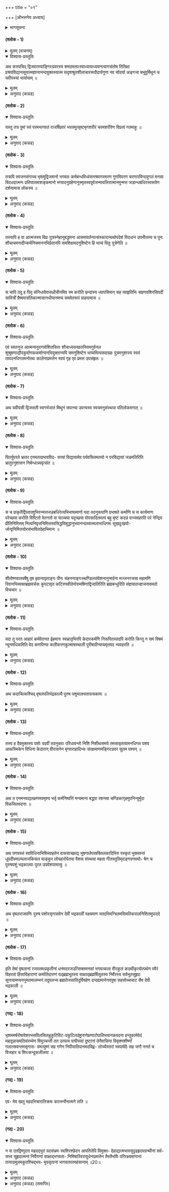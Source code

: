 +++
title = "०९"

+++
[ओंभत्तनेय अध्याय]



<details><summary>भागसूचना</summary>

ब्राह्मणकुलदल्लि भरतन जन्म - जडनन्तॆ आचरणॆ
</details>

#### (श्लोक - 1)


<details><summary>मूलम् (वाचनम्)</summary>

श्रीशुक उवाच
</details>

<details open><summary>विश्वास-प्रस्तुतिः</summary>

अथ कस्यचिद् द्विजवरस्याङ्गिरःप्रवरस्य शमदमतपःस्वाध्यायाध्ययनत्यागसंतोष तितिक्षा प्रश्रयविद्यानसूयात्मज्ञानानन्दयुक्तस्यात्म सदृशश्रुतशीलाचाररूपौदार्यगुणा नव सोदर्या अङ्गजा बभूवुर्मिथुनं च यवीयस्यां भार्यायाम् ॥
</details>

<details><summary>मूलम्</summary>

अथ कस्यचिद् द्विजवरस्याङ्गिरःप्रवरस्य शमदमतपःस्वाध्यायाध्ययनत्यागसंतोष तितिक्षा प्रश्रयविद्यानसूयात्मज्ञानानन्दयुक्तस्यात्म सदृशश्रुतशीलाचाररूपौदार्यगुणा नव सोदर्या अङ्गजा बभूवुर्मिथुनं च यवीयस्यां भार्यायाम् ॥
</details>

<details><summary>अनुवाद (कन्नड)</summary>

श्रीशुकमहामुनिगळु हेळुत्तारॆ — परीक्षिद्राजने! आङ्गिरस गोत्रदल्लि शम, दम, तपस्सु, अध्ययन, त्याग, संतोष, सहनॆ, विनय, कर्मविद्यॆ, असूयॆ इल्लदिरुविकॆ, आत्मज्ञान मत्तु आनन्द गळॆम्ब ऎल्ल सद्गुणगळिन्दलू संपन्ननागिद्द ऒब्ब ब्राह्मण श्रेष्ठनिद्दनु. अवनु हिरिय हॆण्डतियल्लि विद्यॆ, शील, आचार, रूप, औदार्य मुन्ताद गुणगळुळ्ळ तनगॆ समानराद ऒम्भत्तु पुत्ररन्नु पडॆदनु. किरिय मडदियल्लि ऒब्ब पुत्रनू, ऒब्बळु कन्यॆयू जनिसिदरु. ॥1॥
</details>

#### (श्लोक - 2)


<details open><summary>विश्वास-प्रस्तुतिः</summary>

यस्तु तत्र पुमां स्तं परमभागवतं राजर्षिप्रवरं भरतमुत्सृष्टमृगशरीरं चरमशरीरेण विप्रत्वं गतमाहुः ॥
</details>

<details><summary>मूलम्</summary>

यस्तु तत्र पुमां स्तं परमभागवतं राजर्षिप्रवरं भरतमुत्सृष्टमृगशरीरं चरमशरीरेण विप्रत्वं गतमाहुः ॥
</details>

<details><summary>अनुवाद (कन्नड)</summary>

आ इब्बरु मक्कळल्लि पुत्रनागिद्दवने परमभागवत शिरोमणियू, राजर्षियू आगिद्द भरतनागिद्दनु. ‘अवनु मृगशरीरवन्नु तॊरॆदु कॊनॆय जन्मदल्लि ब्राह्मण नागिद्दनु’ ऎन्दु महापुरुषरु हेळुत्तारॆ. ॥2॥
</details>

#### (श्लोक - 3)


<details open><summary>विश्वास-प्रस्तुतिः</summary>

तत्रापि स्वजनसंगाच्च भृशमुद्विजमानो भगवतः कर्मबन्धविध्वंसनश्रवणस्मरण गुणविवरण चरणारविन्दयुगलं मनसा विदधदात्मनः प्रतिघातमाशङ्कमानो भगवदनुग्रहेणानुस्मृतस्वपूर्वजन्मावलिरात्मानमुन्मत्त जडान्धबधिरस्वरूपेण दर्शयामास लोकस्य ॥
</details>

<details><summary>मूलम्</summary>

तत्रापि स्वजनसंगाच्च भृशमुद्विजमानो भगवतः कर्मबन्धविध्वंसनश्रवणस्मरण गुणविवरण चरणारविन्दयुगलं मनसा विदधदात्मनः प्रतिघातमाशङ्कमानो भगवदनुग्रहेणानुस्मृतस्वपूर्वजन्मावलिरात्मानमुन्मत्त जडान्धबधिरस्वरूपेण दर्शयामास लोकस्य ॥
</details>

<details><summary>अनुवाद (कन्नड)</summary>

ई जन्मदल्लियू भगवन्तन कृपॆयिन्द तन्न हिन्दिन जन्मपरम्परॆय नॆनपु इद्दुदरिन्द अवनु ‘तन्न योगदल्लि पुनः विघ्नवु ऒदगदिरलि’ ऎम्ब आशङ्कॆयिन्दले तम्म बन्धुगळ सहवासदिन्दलू हॆदरुत्तिद्दनु. यार स्मरणॆ मत्तु गुणकीर्तनॆगळन्नु सदामाडुत्तिरुवुदरिन्द सकल कर्मबन्धनगळु कत्तरिसिहोगुववो, आ भगवन्तन अडिदावरॆगळन्ने तन्न हृदयदल्लि धरिसिकॊण्डिद्दु, बेरॆयवर दृष्टिगॆ तानु हुच्चनन्तॆयू, मूर्खनन्तॆयू, कुरुडनन्तॆयू, किवुडनन्तॆयू तोर्पडिसिकॊळ्ळुत्तिद्दनु. ॥3॥
</details>

#### (श्लोक - 4)


<details open><summary>विश्वास-प्रस्तुतिः</summary>

तस्यापि ह वा आत्मजस्य विप्रः पुत्रस्नेहानुबद्धमना आसमावर्तनात्संस्कारान्यथोपदेशं विदधान उपनीतस्य च पुनः शौचाचमनादीन्कर्मनियमाननभिप्रेतानपि समशिक्षयदनुशिष्टेन हि भाव्यं पितुः पुत्रेणेति ॥
</details>

<details><summary>मूलम्</summary>

तस्यापि ह वा आत्मजस्य विप्रः पुत्रस्नेहानुबद्धमना आसमावर्तनात्संस्कारान्यथोपदेशं विदधान उपनीतस्य च पुनः शौचाचमनादीन्कर्मनियमाननभिप्रेतानपि समशिक्षयदनुशिष्टेन हि भाव्यं पितुः पुत्रेणेति ॥
</details>

<details><summary>अनुवाद (कन्नड)</summary>

तन्दॆगादरो इतर मक्कळल्लिरुवष्टे प्रेम इवनल्लियू इत्तु. आ विप्रवर्यनु हुच्चनन्तॆ काणुत्तिद्द तन्न ई मगनिगू शास्त्रानुसारवागि समावर्तनदवरॆगिन विवाह पूर्वभावियाद संस्कारगळॆल्लवन्नु माडबेकॆम्ब मनस्सिनिन्द अवनिगॆ उपनयनसंस्कार माडिदनु. हुडुगनिगॆ इष्टविल्लदिद्दरू तन्दॆयु शास्त्रविधिगनुसारवागि शौच-आचमनवे मुन्ताद ऎल्ल आवश्यक कर्मगळन्नु तन्न कर्तव्यवॆम्ब भावनॆयिन्द अवनिगॆ कलिसिदनु.॥4॥
</details>

#### (श्लोक - 5)


<details open><summary>विश्वास-प्रस्तुतिः</summary>

स चापि तदु ह पितृ संनिधावेवासध्रीचीनमिव स्म करोति छन्दांस्य ध्यापयिष्यन् सह व्याहृतिभिः सप्रणवशिरसिपदीं सावित्रीं ग्रैष्मवासंतिकान्मासानधीयानमप्य समवेतरूपं ग्राहयामास ॥
</details>

<details><summary>मूलम्</summary>

स चापि तदु ह पितृ संनिधावेवासध्रीचीनमिव स्म करोति छन्दांस्य ध्यापयिष्यन् सह व्याहृतिभिः सप्रणवशिरसिपदीं सावित्रीं ग्रैष्मवासंतिकान्मासानधीयानमप्य समवेतरूपं ग्राहयामास ॥
</details>

<details><summary>अनुवाद (कन्नड)</summary>

आदरॆ भरतनादरो तन्न तन्दॆय ऎदुरिनल्लिये अवन उपदेशक्कॆ विरुद्धवागिये आचरिसुत्तिद्दनु. वर्षाकालदल्लि अवनिगॆ वेदाध्ययनवन्नु प्रारम्भिस बेकॆन्दु तन्दॆयु बयसुत्तिद्दनु. आदरॆ वसंत मत्तु ग्रीष्मऋतुगळ नाल्कु तिङ्गळु हेळि कॊट्टरू भरतनिगॆ व्याहृति मत्तु गायत्रिशिरस्सिनिन्द कूडिद त्रिपदा गायत्रि मन्त्रवन्नू कूड चॆन्नागिकलिसलागलिल्ल. ॥5॥
</details>

#### (श्लोक - 6)


<details open><summary>विश्वास-प्रस्तुतिः</summary>

एवं स्वतनुज आत्मन्यनुरागावेशितचित्तः शौचाध्ययनव्रतनियमगुर्वनल शुश्रूषणाद्यौपकुर्वाणककर्माण्यनभियुक्तान्यपि समनुशिष्टेन भाव्यमित्यसदाग्रहः पुत्रमनुशास्य स्वयं तावदनधिगतमनोरथः कालेनाप्रमत्तेन स्वयं गृह एव प्रमत्त उपसंहृतः ॥
</details>

<details><summary>मूलम्</summary>

एवं स्वतनुज आत्मन्यनुरागावेशितचित्तः शौचाध्ययनव्रतनियमगुर्वनल शुश्रूषणाद्यौपकुर्वाणककर्माण्यनभियुक्तान्यपि समनुशिष्टेन भाव्यमित्यसदाग्रहः पुत्रमनुशास्य स्वयं तावदनधिगतमनोरथः कालेनाप्रमत्तेन स्वयं गृह एव प्रमत्त उपसंहृतः ॥
</details>

<details><summary>अनुवाद (कन्नड)</summary>

हीगिद्दरू तन्दॆगॆ आ बालकन मेलॆ तन्न आत्मदल्लिरुवष्टे प्रेमवु तुम्बित्तु. अदक्कागि आतनिगॆ कलियुव प्रवृत्तिये इल्लदिद्दरू ‘पुत्रनिगॆ ऒळ्ळॆय शिक्षणवन्नु नीडबेकु’ ऎम्ब आग्रहदिन्द अवनिगॆ शौच, वेदाध्ययन, व्रत,नियम, गुरुविन मत्तु अग्निय सेवॆ इवे मुन्ताद ब्रह्मचर्याश्रमद आवश्यकवाद नियमगळन्नु कलिसुत्तले इद्दनु. आदरॆ पुत्रनन्नु शिक्षितनन्नागि नोडुव अवन मनोरथ पूर्णवागले इल्ल. स्वतः तानू कूड भगवद्भजनरूपवाद मुख्य कर्तव्यवन्नु मरॆतु केवल मनॆवार्तॆयल्ले तॊडगिरुत्ता ऎच्चरिकॆ इल्लदिरुवागले कालवशनादनु. ॥6॥
</details>

#### (श्लोक - 7)


<details open><summary>विश्वास-प्रस्तुतिः</summary>

अथ यवीयसी द्विजसती स्वगर्भजातं मिथुनं सपत्न्या उपन्यस्य स्वयमनुसंस्थया पतिलोकमगात् ॥
</details>

<details><summary>मूलम्</summary>

अथ यवीयसी द्विजसती स्वगर्भजातं मिथुनं सपत्न्या उपन्यस्य स्वयमनुसंस्थया पतिलोकमगात् ॥
</details>

<details><summary>अनुवाद (कन्नड)</summary>

आग अवन किरिय हॆण्डतियु तन्नल्लि हुट्टिद इब्बरु बालकरन्नु तन्न सवतिगॆ ऒप्पिसि तानु सहगमनमाडि पतिलोकवन्नु सेरिदळु. ॥7॥
</details>

#### (श्लोक - 8)


<details open><summary>विश्वास-प्रस्तुतिः</summary>

पितर्युपरते भ्रातर एनमतत्प्रभावविद- सय्यां विद्यायामेव पर्यवसितमतयो न परविद्यायां जडमतिरिति भ्रातुरनुशासन निर्बन्धान्न्यवृत्संत ॥
</details>

<details><summary>मूलम्</summary>

पितर्युपरते भ्रातर एनमतत्प्रभावविद- सय्यां विद्यायामेव पर्यवसितमतयो न परविद्यायां जडमतिरिति भ्रातुरनुशासन निर्बन्धान्न्यवृत्संत ॥
</details>

<details><summary>अनुवाद (कन्नड)</summary>

भरतन ऒडहुट्टिदवरॆल्लरू कर्मकाण्डवन्ने सर्व श्रेष्ठवॆन्दु तिळियुत्तिद्दरु. ब्रह्मज्ञानरूप वाद पराविद्यॆय परिचयवे इल्लदवरू, भरतन प्रभाववन्नु अरियदवरू आगिद्दु, अवनन्नु शुद्ध मूर्खनॆन्दे तिळियुत्तिद्दरु. आद्दरिन्द तन्दॆयु सर्गस्थनाद बळिक अवरु अवनन्नु ओदु-बरहवन्नु कलिसुव आग्रहवन्नु बिट्टुबिट्टरु. ॥8॥
</details>

#### (श्लोक - 9)


<details open><summary>विश्वास-प्रस्तुतिः</summary>

स च प्राकृतैर्द्विपदपशुभिरुन्मत्तजडबधिरेत्यभिभाष्यमाणो यदा तदनुरूपाणि प्रभाषते कर्माणि च स कार्यमाणः परेच्छया करोति विष्टितो वेतनतो वा याञ्चया यदृच्छया वोपसादितमल्पं बहु मृष्टं कदन्नं वाभ्यवहरति परं नेन्द्रिय प्रीतिनिमित्तम् नित्यनिवृत्तनिमित्तस्वसिद्धविशुद्धानुभवानन्दस्वात्मलाभाधिगमः सुखदुःखयो- र्ध्वन्द्वनिमित्तयोरसंभावितदेहाभिमानः ॥
</details>

<details><summary>मूलम्</summary>

स च प्राकृतैर्द्विपदपशुभिरुन्मत्तजडबधिरेत्यभिभाष्यमाणो यदा तदनुरूपाणि प्रभाषते कर्माणि च स कार्यमाणः परेच्छया करोति विष्टितो वेतनतो वा याञ्चया यदृच्छया वोपसादितमल्पं बहु मृष्टं कदन्नं वाभ्यवहरति परं नेन्द्रिय प्रीतिनिमित्तम् नित्यनिवृत्तनिमित्तस्वसिद्धविशुद्धानुभवानन्दस्वात्मलाभाधिगमः सुखदुःखयो- र्ध्वन्द्वनिमित्तयोरसंभावितदेहाभिमानः ॥
</details>

<details><summary>अनुवाद (कन्नड)</summary>

भरतनिगॆ मानापमानद भावनॆये इरलिल्ल. अदरिन्द साधारण नरपशुगळु अवनन्नु हुच्च, मूर्ख अथवा किवुड ऎन्दु हेळि करॆदागलू अवनु अदक्कॆ अनुरूपवागिये माताडुत्तिद्दनु. यारादरू तन्निन्द एने कॆलसवन्नु माडिसिकॊळ्ळलु बयसिदरॆ अवर इच्छॆगनुगुणवागि आ कॆलसवन्नु माडिकॊडु त्तिद्दनु. कूलि इल्लद बिट्टिय कॆलसवन्नागली, कूलिय कॆलसवन्नागली, यारादरू माडलु बेडिदरॆ अवरन्नु एनू केळदॆ अवरु स्वल्पवो हॆच्चागियो ऎष्टु कॊट्टरॆ अष्टन्नु, ऒळ्ळॆय अन्नवो, कॆट्ट अन्नवो एनू कॊट्टरू नालिगॆय रुचि नोडदॆये तिन्दुबिडुत्तिद्दनु. स्वतः सिद्धवाद केवल ज्ञानानन्द स्वरूपवाद आत्मज्ञानवु आतनिगॆ उण्टागिद्दरिन्द शीत-उष्ण, मान-अपमान मुन्ताद द्वन्द्व गळिन्दुण्टागुव सुख-दुःखादिगळल्लि देहाभि मानद स्फूर्तिये आतनिगॆ उण्टागुत्तिरलिल्ल. ॥9॥
</details>

#### (श्लोक - 10)


<details open><summary>विश्वास-प्रस्तुतिः</summary>

शीतोष्णवातवर्षेषु वृष इवानावृताङ्गः पीनः संहननाङ्गःस्थण्डिलसंवेशनानुन्मर्दना मज्जनरजसा महामणि रिवानभिव्यक्तब्रह्मवर्चसः कुपटावृत कटिरुपवीतेनोरुमषिणाद्विजातिरिति ब्रह्मबन्धुरिति संज्ञयातज्ज्ञजनावमतो विचचार ॥
</details>

<details><summary>मूलम्</summary>

शीतोष्णवातवर्षेषु वृष इवानावृताङ्गः पीनः संहननाङ्गःस्थण्डिलसंवेशनानुन्मर्दना मज्जनरजसा महामणि रिवानभिव्यक्तब्रह्मवर्चसः कुपटावृत कटिरुपवीतेनोरुमषिणाद्विजातिरिति ब्रह्मबन्धुरिति संज्ञयातज्ज्ञजनावमतो विचचार ॥
</details>

<details><summary>अनुवाद (कन्नड)</summary>

चळि, सॆकॆ, मळॆ, बिरुगाळि इवावुदन्नू लॆक्किसदॆ बरिमैयल्लि ऎल्लॆन्दरल्लि बिद्दु कॊण्डिरुत्तिद्दनु. आदरॆ अवन अङ्गाङ्गगळॆल्लवू दष्टपुष्टवागि दृढवागिद्दवु. अवनु बरी नॆलदल्ले बिद्दुकॊण्डिरुत्तिद्दनु. ऎन्दू ऎण्णॆ हच्चिकॊळ्ळुत्तिरलिल्ल. स्नानवन्नू माडुत्तिरलिल्ल. इदरिन्द देहक्कॆ कॊळॆयु सदामॆत्तिकॊण्डिरुत्तित्तु. अवन ब्रह्म तेजस्सु धूळिनिन्द मुच्चिकॊण्डिरुव अमूल्यवाद मणि-माणिक्यदन्तॆ अडगिकॊण्डित्तु. नडुविगॆ ऒन्दु कॊळॆयाद बट्टॆयन्नु सुत्तिकॊण्डिरुत्तिद्दनु. अवन जनिवारवू तुम्बा कॊळकागित्तु. आद्दरिन्द अज्ञानिगळु ‘ईतनु यावनो ऒब्ब ब्राह्मणनु, आदरॆ अधम ब्राह्मणनु’ ऎन्दु हेळि अवनन्नु तिरस्करिसुत्तिद्दरु. आदरॆ भरतनु अदावुदन्नू विचार माडदॆ स्वच्छन्दवागि ओडाडुत्तिद्दनु. ॥10॥
</details>

#### (श्लोक - 11)


<details open><summary>विश्वास-प्रस्तुतिः</summary>

यदा तु परत आहारं कर्मवेतनत ईहमानः स्वभ्रातृभिरपि केदारकर्मणि निरूपितस्तदपि करोति किन्तु न समं विषमं न्यूनमधिकमिति वेद कणपिण्या कलीकरणकुल्माषस्थाली पुरीषादीन्यप्यमृतवद भ्यवहरति ॥
</details>

<details><summary>मूलम्</summary>

यदा तु परत आहारं कर्मवेतनत ईहमानः स्वभ्रातृभिरपि केदारकर्मणि निरूपितस्तदपि करोति किन्तु न समं विषमं न्यूनमधिकमिति वेद कणपिण्या कलीकरणकुल्माषस्थाली पुरीषादीन्यप्यमृतवद भ्यवहरति ॥
</details>

<details><summary>अनुवाद (कन्नड)</summary>

इतरर मनॆगळल्लि कॆलसवन्नु माडि हॊट्टॆहॊरॆयुवुदन्नु कण्डु भरतन सोदररु आतनन्नु कॆसरुगद्दॆय कॆलसक्कॆ नेमिसिदरु. आ महात्मनु अदन्नू माड तॊडगिदनु. आदरॆ आतनिगॆ गद्दॆय भूमियु समतलवागिदॆये, ऎत्तर-तग्गागिदॆये, चिक्कदागिदॆये, दॊड्डदागिदॆये ऎम्बुदर कडॆगॆ स्वल्पवू गमनविरलिल्ल. सहोदररु आतनिगॆ नुच्चन्नो, हिण्डि यन्नो, तौडन्नो हळसिहोद उद्दन्नो, पात्रॆ यल्लि अण्टिकॊण्डिद्द सीदुहोद अन्नवन्नो तिन्नलु कॊडुत्तिद्दरु. अदन्नु अवनु अमृततुल्यवॆन्दु भाविसि तिन्दुबिडुत्तिद्दनु. ॥11॥
</details>

#### (श्लोक - 12)


<details open><summary>विश्वास-प्रस्तुतिः</summary>

अथ कदाचित्कश्चिद् वृषलपतिर्भद्रकाल्यै पुरुष पशुमालभतापत्यकामः ॥
</details>

<details><summary>मूलम्</summary>

अथ कदाचित्कश्चिद् वृषलपतिर्भद्रकाल्यै पुरुष पशुमालभतापत्यकामः ॥
</details>

<details><summary>अनुवाद (कन्नड)</summary>

हीगिरुवाग ऒम्मॆ अधर्मिष्ठनाद कळ्ळरतण्डद नायकनु पुत्रकामनॆगागि भद्रकालिगॆ नरबलि यन्नु कॊडुव संकल्प माडिदनु. ॥12॥
</details>

#### (श्लोक - 13)


<details open><summary>विश्वास-प्रस्तुतिः</summary>

तस्य ह दैवमुक्तस्य पशोः पदवीं तदनुचराः परिधावन्तो निशि निशीथसमये तमसावृतायामनधिगत पशव आकस्मिकेन विधिना केदारान् वीरासनेन मृगवराहादिभ्यः संरक्षमाणमङ्गिरःप्रवर सुतम पश्यन् ॥
</details>

<details><summary>मूलम्</summary>

तस्य ह दैवमुक्तस्य पशोः पदवीं तदनुचराः परिधावन्तो निशि निशीथसमये तमसावृतायामनधिगत पशव आकस्मिकेन विधिना केदारान् वीरासनेन मृगवराहादिभ्यः संरक्षमाणमङ्गिरःप्रवर सुतम पश्यन् ॥
</details>

<details><summary>अनुवाद (कन्नड)</summary>

अवनु बलिकॊडुवुदक्कागि हिडिदुहाकिद्द मनुष्यरूपद पशुवु दैववशदिन्द सॆरॆयिन्द तप्पिसिकॊण्डु ओडि होयितु. अवनन्नु हुडुकुवुदक्कागि नायकन सेवकरु नाल्कू कडॆगळल्लि ओडिदरु. आदरॆ कग्गत्तलॆ कविदिद्द अर्धरात्रियल्लि अवनु ऎल्लियू सिगलिल्ल. अदे समयदल्लि दैवयोगदिन्द अवर दृष्टियु अकस्मात्तागि जिङ्कॆ-हन्दि मुन्ताद प्राणिगळिन्द हॊलवन्नु कायुवुदक्कागि वीरासनदल्लि कुळितिद्द आङ्गीरस गोत्रद ब्राह्मणकुमार भरतन मेलॆ बित्तु. ॥13॥
</details>

#### (श्लोक - 14)


<details open><summary>विश्वास-प्रस्तुतिः</summary>

अथ त एनमनवद्यलक्षणमवमृश्य भर्तृ कर्मनिष्पत्तिं मन्यमाना बद्ध्वा रशनया चण्डिकागृहमुपनिन्युर्मुदा विकसितवदनाः ॥
</details>

<details><summary>मूलम्</summary>

अथ त एनमनवद्यलक्षणमवमृश्य भर्तृ कर्मनिष्पत्तिं मन्यमाना बद्ध्वा रशनया चण्डिकागृहमुपनिन्युर्मुदा विकसितवदनाः ॥
</details>

<details><summary>अनुवाद (कन्नड)</summary>

‘इदु तुम्बा ऒळ्ळॆय लक्षणगळिन्द कूडिद नरपशुवागिदॆ. इदरिन्द नम्म ऒडॆयन कार्यवु खण्डितवागि सिद्धिसुवुदु’ ऎम्ब भावनॆयिन्द अवर मुखगळु आनन्ददिन्द अरळिदवु. ऒडनॆये आतनन्नु हग्गगळिन्द कट्टि चण्डिकादेविय देवालयक्कॆ तन्दरु. ॥14॥
</details>

#### (श्लोक - 15)


<details open><summary>विश्वास-प्रस्तुतिः</summary>

अथ पणयस्तं स्वविधिनाभिषिच्याहतेन वाससाच्छाद्य भूषणालेपस्रक्तिलकादिभिरु पस्कृतं भुक्तवन्तं धूपदीपमाल्यलाजकिसल याङ्कुर लोपहारोपेतया वैशस संस्थया महता गीतस्तुतिमृदङ्गपणवघो- षेण च पुरुषपशुं भद्रकाल्याः पुरत उपवेशयामासुः ॥
</details>

<details><summary>मूलम्</summary>

अथ पणयस्तं स्वविधिनाभिषिच्याहतेन वाससाच्छाद्य भूषणालेपस्रक्तिलकादिभिरु पस्कृतं भुक्तवन्तं धूपदीपमाल्यलाजकिसल याङ्कुर लोपहारोपेतया वैशस संस्थया महता गीतस्तुतिमृदङ्गपणवघो- षेण च पुरुषपशुं भद्रकाल्याः पुरत उपवेशयामासुः ॥
</details>

<details><summary>अनुवाद (कन्नड)</summary>

अनन्तर आ कळ्ळरु तम्म पद्धतियन्तॆ आतनिगॆ विधिपूर्वकवागि स्नानमाडिसि, हॊस बट्टॆगळन्नु उडिसि, बगॆ-बगॆय ऒडवॆगळिन्दलू, गन्ध, मालॆ, तिलक मुन्तादवुगळिन्द चॆन्नागि अलङ्करिसि, ऊट माडिसिदरु. मत्तॆ धूप, दीप, मालॆ, अरळु, ऎलॆ, धान्यद मॊळकॆ, फलगळु मुन्ताद पूजासामग्रिगळॊडनॆ बलिदानद विधियन्तॆ हाडुगळन्नु हाडुत्ता, स्तुतिसुत्ता, मृदङ्ग, डोलु मुन्ताद वाद्यगळन्नु नुडिसुत्ता आ नरपशुवन्नु भद्रकाळिय मुन्दॆ तलॆबागिसि कुळ्ळिरिसिदरु. ॥15॥
</details>

#### (श्लोक - 16)


<details open><summary>विश्वास-प्रस्तुतिः</summary>

अथ वृषलराजपणिः पुरुष पशोरसृगासवेन देवीं भद्रकालीं यक्ष्यमाण स्तदभिमन्त्रितमसिमतिकरालनिशितमुपाददे ॥
</details>

<details><summary>मूलम्</summary>

अथ वृषलराजपणिः पुरुष पशोरसृगासवेन देवीं भद्रकालीं यक्ष्यमाण स्तदभिमन्त्रितमसिमतिकरालनिशितमुपाददे ॥
</details>

<details><summary>अनुवाद (कन्नड)</summary>

अनन्तर कळ्ळर पुरोहितनाद दरोडॆकोरनु आ नर पशुविन रक्तदिन्द देवियन्नु तृप्तिपडिसलिक्कागि देवीमन्त्रगळिन्द अभिमन्त्रिसिद ऒन्दु हरितवाद खड्गवन्नु ऎत्तिकॊण्डनु. ॥16॥
</details>

#### (श्लोक - 17)


<details open><summary>विश्वास-प्रस्तुतिः</summary>

इति तेषां वृषलानां रजस्तमःप्रकृतीनां धनमदरजउत्सिक्तमनसां भगवत्कला वीरकुलं कदर्थीकृत्योत्पथेन स्वैरं विहरतां हिंसाविहाराणां कर्मातिदारुणं यद्ब्रह्मभूतस्य साक्षाद्ब्रह्मर्षिसुतस्य निर्वैरस्य सर्वभूतसुहृदः सूनायामप्यननुमतमालम्भनं तदुपलभ्य ब्रह्मतेजसातिदुर्विषहेण दन्दह्यमानेनवपुषा सहसोच्चचाट सैव देवी भद्रकाली ॥
</details>

<details><summary>मूलम्</summary>

इति तेषां वृषलानां रजस्तमःप्रकृतीनां धनमदरजउत्सिक्तमनसां भगवत्कला वीरकुलं कदर्थीकृत्योत्पथेन स्वैरं विहरतां हिंसाविहाराणां कर्मातिदारुणं यद्ब्रह्मभूतस्य साक्षाद्ब्रह्मर्षिसुतस्य निर्वैरस्य सर्वभूतसुहृदः सूनायामप्यननुमतमालम्भनं तदुपलभ्य ब्रह्मतेजसातिदुर्विषहेण दन्दह्यमानेनवपुषा सहसोच्चचाट सैव देवी भद्रकाली ॥
</details>

<details><summary>अनुवाद (कन्नड)</summary>

आ दरोडॆकोररादरो स्वाभाविकवागिये रजोगुणी-तमोगुणिगळागिद्दरु. अल्लदॆ धन मददिन्द अवर चित्तवु मत्तेरित्तु. हिंसॆयल्ले अवरिगॆ अभिरुचियित्तु. आ समयदल्लि अवरु श्रीभगवन्तन अंशस्वरूपनाद ब्राह्मणकुलवन्नु तिरस्करिसि स्वच्छन्दवागि दुर्मार्गद कडॆगॆ मुन्नुग्गि द्दरु. आपत्कालदल्लि याव हिंसॆयन्नु अनुमोदिस लागिदॆयो अदरल्लियू ब्राह्मणन वधॆयन्नु पूर्णवागि निषेधिसल्पट्टिदॆ. अदरल्लियू इवनु साक्षात् ब्रह्मभाववन्नु हॊन्दिद, वैरभावहीन हागू समस्त प्राणिगळल्लियू सौहार्दवन्नू हॊन्दिद्द ब्रह्मर्षिकुमारनन्नु बलिकॊडलु बयसुत्तिद्दरु. इन्तह भयङ्करवाद कुकर्मवन्नु कण्डु भद्र काळिय शरीरदल्लि तडॆयलसाध्यवाद भरतन ब्रह्म तेजस्सिन तापवु तुम्बि आकॆयु इद्दक्किद्दन्तॆ मूर्तियन्नु ऒडॆदुकॊण्डु अल्लि प्रकटळादळु. ॥17॥
</details>

#### (गद्य - 18)


<details open><summary>विश्वास-प्रस्तुतिः</summary>

भृशममर्षरोषावेशरभसविलसितभ्रुकुटिविट-पकुटिलदंष्ट्रारुणेक्षणाटोपातिभयानकवदना हन्तुकामेवेदं महाट्टहासमतिसंरम्भेण विमुञ्चन्ती तत उत्पत्य पापीयसां दुष्टानां तेनैवासिना विवृक्णशीर्ष्णां गलात्स्रवन्तमसृगास- वमत्युष्णं सह गणेन निपीयातिपानमदविह्व- लोच्चैस्तरां स्वपार्षदैः सह जगौ ननर्त च विजहार च शिरःकन्दुकलीलया ॥
</details>

<details><summary>मूलम्</summary>

भृशममर्षरोषावेशरभसविलसितभ्रुकुटिविट-पकुटिलदंष्ट्रारुणेक्षणाटोपातिभयानकवदना हन्तुकामेवेदं महाट्टहासमतिसंरम्भेण विमुञ्चन्ती तत उत्पत्य पापीयसां दुष्टानां तेनैवासिना विवृक्णशीर्ष्णां गलात्स्रवन्तमसृगास- वमत्युष्णं सह गणेन निपीयातिपानमदविह्व- लोच्चैस्तरां स्वपार्षदैः सह जगौ ननर्त च विजहार च शिरःकन्दुकलीलया ॥
</details>

<details><summary>अनुवाद (कन्नड)</summary>

कडुरोषदिन्दलू, असहनॆयिन्दलू आकॆय हुब्बुगळु मेलॆद्दु गण्टुहाकिकॊण्डिद्दवु. कराळवाद कोरॆदाडॆगळु हॊरगॆ चाचिकॊण्डिद्दवु. कण्णुगळु कॆम्पागि आकॆय मुखवु अत्यन्त भीकरवागित्तु. आकॆय आ कराळवाद रूपवन्नु नोडिदाग आकॆयु ई जगत्तन्ने संहरिसि बिडुवळो ऎम्बन्तॆ तोरुत्तित्तु. देवियु रोषावेशदिन्द गट्टियागि अट्टहास माडि पुरोहितन कैयिन्द अभिमन्त्रितवाद आ खड्गवन्नु कित्तुकॊण्डु अदरिन्दले आ ऎल्ल पापिगळ तलॆगळन्नू कडिदु हारिसिदळु मत्तु तन्न गणगळॊडनॆ आ दुष्टर कुत्तिगॆगळिन्द हरियुत्तिद्द बिसिरक्त रूपद मद्यवन्नु कुडिदु हुच्चेरि गट्टियागि हाडुत्ता कुणिदु कुप्पळिसुत्ता अवर तलॆबुरुडॆगळन्नु चॆण्डाडिदळु. ॥18॥
</details>

#### (गद्य - 19)


<details open><summary>विश्वास-प्रस्तुतिः</summary>

एव- मेव खलु महदभिचारातिक्रमः कार्त्स्न्येनात्मने लति ॥
</details>

<details><summary>मूलम्</summary>

एव- मेव खलु महदभिचारातिक्रमः कार्त्स्न्येनात्मने लति ॥
</details>

<details><summary>अनुवाद (कन्नड)</summary>

महापुरुषरिगॆ अत्याचारद अपचारवन्नॆसगिदरॆ अदु हीगॆये अदन्नु माडिदवन मेलॆ बन्दु ऎरगुवुदु. इदु सत्य. ॥19॥
</details>

#### (गद्य - 20)


<details open><summary>विश्वास-प्रस्तुतिः</summary>

न वा एतद्विष्णुदत्त महदद्भुतं यदसंभ्रमः स्वशिरश्छेदन आपतितेपि विमुक्त- देहाद्यात्मभावसुदृढहृदयग्रन्थीनां सर्व- सत्त्व सुहृदात्मनां निर्वैराणां साक्षाद्भगवता- निमिषारिवरायुधेनाप्रमत्तेन तैस्तैर्भावैः परिरक्ष्यमाणानां तत्पादमूलमकुतश्चिद्भय- मुपसृतानां भागवतपरमहंसानाम् ॥20॥
</details>

<details><summary>मूलम्</summary>

न वा एतद्विष्णुदत्त महदद्भुतं यदसंभ्रमः स्वशिरश्छेदन आपतितेपि विमुक्त- देहाद्यात्मभावसुदृढहृदयग्रन्थीनां सर्व- सत्त्व सुहृदात्मनां निर्वैराणां साक्षाद्भगवता- निमिषारिवरायुधेनाप्रमत्तेन तैस्तैर्भावैः परिरक्ष्यमाणानां तत्पादमूलमकुतश्चिद्भय- मुपसृतानां भागवतपरमहंसानाम् ॥20॥
</details>

<details><summary>अनुवाद (कन्नड)</summary>

विष्णुदत्त महाराजने! यार देहाभि मानरूपवाद दृढवाद हृदय ग्रन्थियु बिच्चि होगिदॆयो, यारु समस्त प्राणिगळ आत्म स्वरूपनू, सुहृदनू, वैरहीननागिरुवनो, साक्षात् भगवन्तने भद्रकालि मुन्ताद बेरॆ-बेरॆ रूपगळन्नु धरिसि ऎन्दिगू गुरितप्पदिरुव कालचक्रवॆम्ब श्रेष्ठवाद शस्त्रदिन्द रक्षिसुत्तानो, यारु भगवन्तन निर्भय चरणकमलगळन्नु आश्रयिसिरुवनो, अन्तह भगवद्भक्त परमहंसरिगॆ तम्म तलॆयु कत्तरिसि होगुव कालवु बन्दरू यावरीतिय कळवळवू उण्टागुवुदिल्ल ऎम्बुदरल्लि अद्भुतवेनू इल्ल.॥20॥
</details>

<details><summary>अनुवाद (कन्नड) (समाप्तिः)</summary>

ऒम्भत्तनॆय अध्यायवु मुगियितु. ॥9॥  
इति श्रीमद्भागवते महापुराणे पारमहंस्यां संहितायां पञ्चमस्कन्धे जडभरतचरिते नवमोऽध्यायः ॥9॥
</details>
